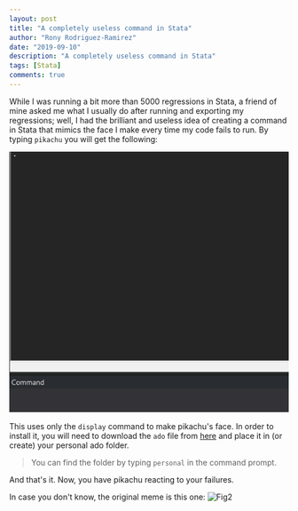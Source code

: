 ```yaml
---
layout: post
title: "A completely useless command in Stata"
author: "Rony Rodriguez-Ramirez"
date: "2019-09-10"
description: "A completely useless command in Stata"
tags: [Stata]
comments: true
---
```


While I was running a bit more than 5000 regressions in Stata, a friend of mine asked me what I usually do after running and exporting my regressions; well, I had the brilliant and useless idea of creating a command in Stata that mimics the face I make every time my code fails to run. By typing `pikachu` you will get the following:

![Fig1](/assets/gifs/pikachu.gif)

This uses only the `display` command to make pikachu's face. In order to install it, you will need to download the `ado` file from [here](/assets/ado-files/pikachu.ado) and place it in (or create) your personal ado folder.

> You can find the folder by typing `personal` in the command prompt.

And that's it. Now, you have pikachu reacting to your failures.

In case you don't know, the original meme is this one:
![Fig2](https://media.giphy.com/media/3kzJvEciJa94SMW3hN/giphy.gif)
